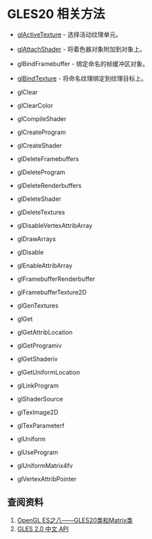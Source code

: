 # GLES20 相关方法

* [glActiveTexture](https://github.com/ZhangMiao147/android_learning_notes/blob/master/MultiMedia/OpenGL/GLES20/glActiveTexture.md) - 选择活动纹理单元。
* [glAttachShader](https://github.com/ZhangMiao147/android_learning_notes/blob/master/MultiMedia/OpenGL/GLES20/glAttachShader.md) - 将着色器对象附加到对象上。
* glBindFramebuffer - 绑定命名的帧缓冲区对象。
* [glBindTexture](https://github.com/ZhangMiao147/android_learning_notes/blob/master/MultiMedia/OpenGL/GLES20/glBindTexture.md) - 将命名纹理绑定到纹理目标上。
* glClear

* glClearColor
* glCompileShader
* glCreateProgram
* glCreateShader
* glDeleteFramebuffers
* glDeleteProgram
* glDeleteRenderbuffers
* glDeleteShader
* glDeleteTextures
* glDisableVertexAttribArray
* glDrawArrays
* glDisable
* glEnableAttribArray
* glFramebufferRenderbuffer
* glFramebufferTexture2D
* glGenTextures
* glGet

* glGetAttribLocation
* glGetProgramiv
* glGetShaderiv
* glGetUniformLocation
* glLinkProgram
* glShaderSource
* glTexImage2D
* glTexParameterf
* glUniform
* glUseProgram

* glUniformMatrix4fv
* glVertexAttribPointer



## 查阅资料

1. [OpenGL ES之八——GLES20类和Matrix类](https://blog.csdn.net/gongxiaoou/article/details/89367319)
2. [GLES 2.0 中文 API](https://blog.csdn.net/flycatdeng/article/details/82588903)

